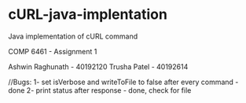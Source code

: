 # cURL-java-implentation
Java implementation of cURL command

COMP 6461 - Assignment 1

Ashwin Raghunath - 40192120
Trusha Patel - 40192614




//Bugs: 
1- set isVerbose and writeToFile to false after every command - done
2- print status after response - done, check for file
